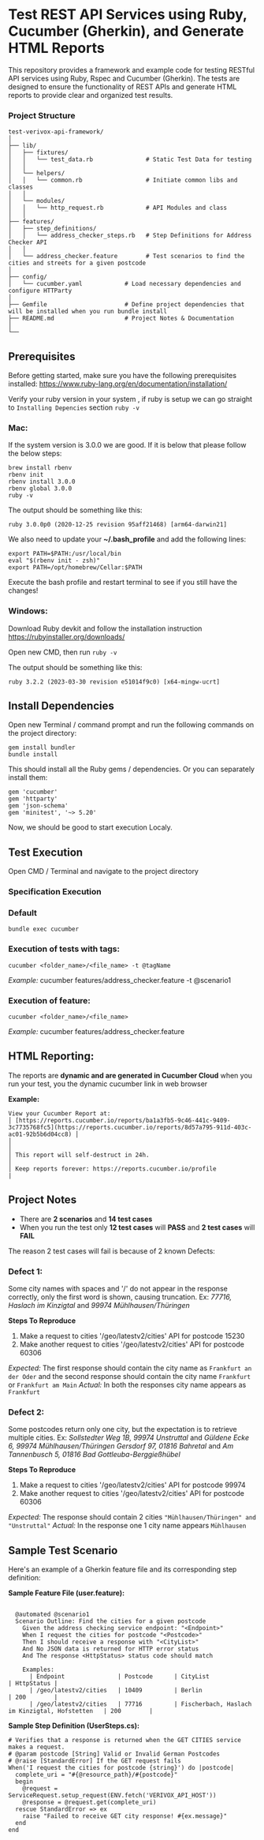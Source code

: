 # Test REST API Services using Ruby, Cucumber (Gherkin), and Generate HTML Reports

This repository provides a framework and example code for testing RESTful API services using Ruby, Rspec and Cucumber (Gherkin). 
The tests are designed to ensure the functionality of REST APIs and generate HTML reports to provide clear and organized test results.


### Project Structure

```
test-verivox-api-framework/
│
├── lib/
│   ├── fixtures/
│   │   └── test_data.rb               # Static Test Data for testing
│   │ 
│   └── helpers/
│   │   └── common.rb                  # Initiate common libs and classes 
│   │ 
│   └── modules/
│   │   └── http_request.rb            # API Modules and class
│   │ 
├── features/
│   ├── step_definitions/
│   │   └── address_checker_steps.rb   # Step Definitions for Address Checker API
│   │
│   └── address_checker.feature        # Test scenarios to find the cities and streets for a given postcode
│
├── config/
│   └── cucumber.yaml            # Load necessary dependencies and configure HTTParty
│
├── Gemfile                      # Define project dependencies that will be installed when you run bundle install
├── README.md                    # Project Notes & Documentation
│
└──
```



## Prerequisites

Before getting started, make sure you have the following prerequisites installed:
https://www.ruby-lang.org/en/documentation/installation/

 Verify your ruby version in your system , if ruby is setup we can go straight to `Installing Depencies` section
    ```
    ruby -v
    ```

### Mac:
  
  If the system version is 3.0.0 we are good. If it is below that please follow the below steps:
  ```
  brew install rbenv
  rbenv init
  rbenv install 3.0.0
  rbenv global 3.0.0
  ruby -v
  ```

  The output should be something like this:

  ```
  ruby 3.0.0p0 (2020-12-25 revision 95aff21468) [arm64-darwin21]
  ```

  We also need to update your **~/.bash_profile** and add the following lines:

  ```
  export PATH=$PATH:/usr/local/bin
  eval "$(rbenv init - zsh)"
  export PATH=/opt/homebrew/Cellar:$PATH
  ```

  Execute the bash profile and restart terminal to see if you still have the changes!
  
### Windows:

  Download Ruby devkit and follow the installation instruction https://rubyinstaller.org/downloads/

  Open new CMD, then run `ruby -v`

  The output should be something like this:

  ```
  ruby 3.2.2 (2023-03-30 revision e51014f9c0) [x64-mingw-ucrt]
  ```


## Install Dependencies

Open new Terminal / command prompt and run the following commands on the project directory:

  ```
  gem install bundler
  bundle install
  ```

  This should install all the Ruby gems / dependencies.
  Or you can separately install them:

  ```
  gem 'cucumber'
  gem 'httparty'
  gem 'json-schema'
  gem 'minitest', '~> 5.20'
  ```
  Now, we should be good to start execution Localy.

## Test Execution

Open CMD / Terminal and navigate to the project directory

### Specification Execution

  ### Default

  ```
  bundle exec cucumber
  ```

  ### Execution of tests with tags:
  ```
  cucumber <folder_name>/<file_name> -t @tagName
  ```
  *Example:* cucumber features/address_checker.feature -t @scenario1

  ### Execution of feature:
  ```
  cucumber <folder_name>/<file_name>
  ```
  *Example:*  cucumber features/address_checker.feature

## HTML Reporting:

The reports are **dynamic and are generated in Cucumber Cloud** when you run your test, you the dynamic cucumber link in web browser


**Example:**
```
View your Cucumber Report at:                                            
│ [https://reports.cucumber.io/reports/ba1a3fb5-9c46-441c-9409-3c7735768fc5](https://reports.cucumber.io/reports/8d57a795-911d-403c-ac01-92b5b6d04cc8) │
│                                                                          │
│ This report will self-destruct in 24h.                                   │
│ Keep reports forever: https://reports.cucumber.io/profile                |
```

## Project Notes

- There are **2 scenarios** and **14 test cases**
- When you run the test only **12 test cases** will **PASS** and **2  test cases** will **FAIL**

The reason 2  test cases will fail is because of 2 known Defects:

 ### Defect 1:
 
 Some city names with spaces and '/' do not appear in the response correctly, only the first word is shown, causing truncation.
 Ex: *77716, Haslach im Kinzigtal* and *99974 Mühlhausen/Thüringen*

 **Steps To Reproduce**

 1. Make a request to cities '/geo/latestv2/cities' API for postcode 15230
 2. Make another request to cities '/geo/latestv2/cities' API for postcode 60306
 
 *Expected:* The first response should contain the city name as `Frankfurt an der Oder` and the second response should contain the city name `Frankfurt` or `Frankfurt am Main`
 *Actual:* In both the responses city name appears as `Frankfurt`

 ### Defect 2:
 
 Some postcodes return only one city, but the expectation is to retrieve multiple cities.
 Ex: *Sollstedter Weg 1B, 99974 Unstruttal* and *Güldene Ecke 6, 99974 Mühlhausen/Thüringen*
 *Gersdorf 97, 01816 Bahretal* and *Am Tannenbusch 5, 01816 Bad Gottleuba-Berggießhübel*

 
 **Steps To Reproduce**

 1. Make a request to cities '/geo/latestv2/cities' API for postcode 99974
 2. Make another request to cities '/geo/latestv2/cities' API for postcode 60306
 
 *Expected:* The response should contain 2 cities `"Mühlhausen/Thüringen" and "Unstruttal"`
 *Actual:* In the response one 1 city name appears `Mühlhausen`

 ## Sample Test Scenario

Here's an example of a Gherkin feature file and its corresponding step definition:

**Sample Feature File (user.feature):**

```gherkin

  @automated @scenario1
  Scenario Outline: Find the cities for a given postcode
    Given the address checking service endpoint: "<Endpoint>"
    When I request the cities for postcode "<Postcode>"
    Then I should receive a response with "<CityList>"
    And No JSON data is returned for HTTP error status
    And The response <HttpStatus> status code should match

    Examples:
      | Endpoint               | Postcode      | CityList                                        | HttpStatus |
      | /geo/latestv2/cities   | 10409         | Berlin                                          | 200        |
      | /geo/latestv2/cities   | 77716         | Fischerbach, Haslach im Kinzigtal, Hofstetten   | 200        |
```

**Sample Step Definition (UserSteps.cs):**

```
# Verifies that a response is returned when the GET CITIES service makes a request.
# @param postcode [String] Valid or Invalid German Postcodes
# @raise [StandardError] If the GET request fails
When('I request the cities for postcode {string}') do |postcode|
  complete_uri = "#{@resource_path}/#{postcode}"
  begin
    @request = ServiceRequest.setup_request(ENV.fetch('VERIVOX_API_HOST'))
    @response = @request.get(complete_uri)
  rescue StandardError => ex
    raise "Failed to receive GET city response! #{ex.message}"
  end
end

```
